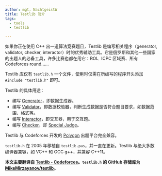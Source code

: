 ```yaml
---
author: mgt, NachtgeistW
title: Testlib 简介
tags:
  - tools
  - testlib

---
```


如果你正在使用 C++ 出一道算法竞赛题目，Testlib 是编写相关程序（generator, validator, checker, interactor）时的优秀辅助工具。它是俄罗斯和其他一些国家的出题人的必备工具，许多比赛也都在用它：ROI、ICPC 区域赛、所有 Codeforces round……

Testlib 库仅有 `testlib.h` 一个文件，使用时仅需在所编写的程序开头添加 `#include "testlib.h"` 即可。

Testlib 的具体用途：

*   编写 [Generator](./generator.md)，即数据生成器。
*   编写 [Validator](./validator.md)，即数据校验器，判断生成数据是否符合题目要求，如数据范围、格式等。
*   编写 [Interactor](./interactor.md)，即交互器，用于交互题。
*   编写 [Checker](./checker.md)，即 [Special Judge](../special-judge.md)。

Testlib 与 Codeforces 开发的 [Polygon](https://polygon.codeforces.com/) 出题平台完全兼容。

`testlib.h` 在 2005 年移植自 `testlib.pas`，并一直在更新。Testlib 与绝大多数编译器兼容，如 VC++ 和 GCC g++，并兼容 C++11。

**本文主要翻译自 [Testlib - Codeforces](https://codeforces.com/testlib)。`testlib.h` 的 GitHub 存储库为 [MikeMirzayanov/testlib](https://github.com/MikeMirzayanov/testlib)。**
